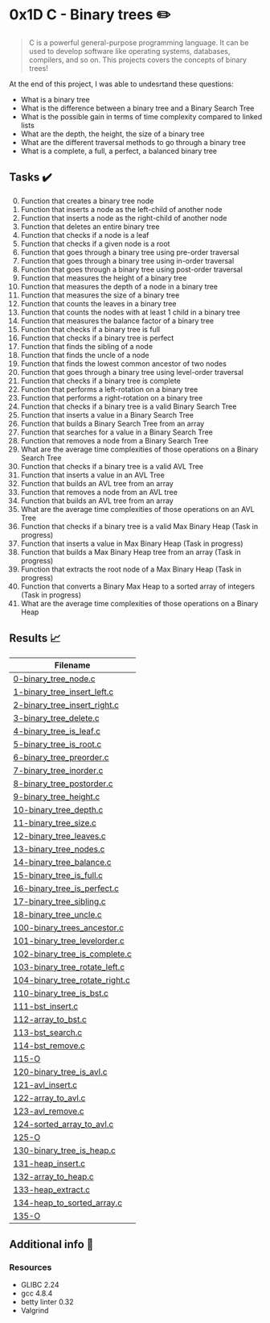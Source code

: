 # 0x1D C - Binary trees :pencil2:

> C is a powerful general-purpose programming language. It can be used to develop software like operating systems, databases, compilers, and so on. This projects covers the concepts of binary trees!

At the end of this project, I was able to undesrtand these questions:
  
* What is a binary tree
* What is the difference between a binary tree and a Binary Search Tree
* What is the possible gain in terms of time complexity compared to linked lists
* What are the depth, the height, the size of a binary tree
* What are the different traversal methods to go through a binary tree
* What is a complete, a full, a perfect, a balanced binary tree

## Tasks :heavy_check_mark:

0. Function that creates a binary tree node
1. Function that inserts a node as the left-child of another node
2. Function that inserts a node as the right-child of another node
3. Function that deletes an entire binary tree
4. Function that checks if a node is a leaf
5. Function that checks if a given node is a root
6. Function that goes through a binary tree using pre-order traversal
7. Function that goes through a binary tree using in-order traversal
8. Function that goes through a binary tree using post-order traversal
9. Function that measures the height of a binary tree
10. Function that measures the depth of a node in a binary tree
11. Function that measures the size of a binary tree
12. Function that counts the leaves in a binary tree
13. Function that counts the nodes with at least 1 child in a binary tree
14. Function that measures the balance factor of a binary tree
15. Function that checks if a binary tree is full
16. Function that checks if a binary tree is perfect
17. Function that finds the sibling of a node
18. Function that finds the uncle of a node
19. Function that finds the lowest common ancestor of two nodes
20. Function that goes through a binary tree using level-order traversal
21. Function that checks if a binary tree is complete
22. Function that performs a left-rotation on a binary tree
23. Function that performs a right-rotation on a binary tree
24. Function that checks if a binary tree is a valid Binary Search Tree
25. Function that inserts a value in a Binary Search Tree
26. Function that builds a Binary Search Tree from an array
27. Function that searches for a value in a Binary Search Tree
28. Function that removes a node from a Binary Search Tree
29. What are the average time complexities of those operations on a Binary Search Tree
30. Function that checks if a binary tree is a valid AVL Tree
31. Function that inserts a value in an AVL Tree
32. Function that builds an AVL tree from an array
33. Function that removes a node from an AVL tree
34. Function that builds an AVL tree from an array
35. What are the average time complexities of those operations on an AVL Tree
36. Function that checks if a binary tree is a valid Max Binary Heap (Task in progress)
37. Function that inserts a value in Max Binary Heap (Task in progress)
38. Function that builds a Max Binary Heap tree from an array (Task in progress)
39. Function that extracts the root node of a Max Binary Heap (Task in progress)
40. Function that converts a Binary Max Heap to a sorted array of integers (Task in progress)
41. What are the average time complexities of those operations on a Binary Heap


## Results :chart_with_upwards_trend:

| Filename |
| ------ |
| [0-binary_tree_node.c](https://github.com/Jessecooljc/0x1D-binary_trees/blob/master/0-binary_tree_node.c)|
| [1-binary_tree_insert_left.c](https://github.com/Jessecooljc/0x1D-binary_trees/blob/master/1-binary_tree_insert_left.c)|
| [2-binary_tree_insert_right.c](https://github.com/Jessecooljc/0x1D-binary_trees/blob/master/2-binary_tree_insert_right.c)|
| [3-binary_tree_delete.c](https://github.com/Jessecooljc/0x1D-binary_trees/blob/master/3-binary_tree_delete.c)|
| [4-binary_tree_is_leaf.c](https://github.com/Jesscooljc/0x1D-binary_trees/blob/master/4-binary_tree_is_leaf.c)|
| [5-binary_tree_is_root.c](https://github.com/Jessecooljc/0x1D-binary_trees/blob/master/5-binary_tree_is_root.c)|
| [6-binary_tree_preorder.c](https://github.com/Jessecooljc/0x1D-binary_trees/blob/master/6-binary_tree_preorder.c)|
| [7-binary_tree_inorder.c](https://github.com/Jessecooljc/0x1D-binary_trees/blob/master/7-binary_tree_inorder.c)|
| [8-binary_tree_postorder.c](https://github.com/Jessecooljc/0x1D-binary_trees/blob/master/8-binary_tree_postorder.c)|
| [9-binary_tree_height.c](https://github.com/Jessecooljc/0x1D-binary_trees/blob/master/9-binary_tree_height.c)|
| [10-binary_tree_depth.c](https://github.com/Jessecooljc/0x1D-binary_trees/blob/master/10-binary_tree_depth.c)|
| [11-binary_tree_size.c](https://github.com/Jessecooljc/0x1D-binary_trees/blob/master/11-binary_tree_size.c)|
| [12-binary_tree_leaves.c](https://github.com/Jessecooljc/0x1D-binary_trees/blob/master/12-binary_tree_leaves.c)|
| [13-binary_tree_nodes.c](https://github.com/Jessecooljc/0x1D-binary_trees/blob/master/13-binary_tree_nodes.c)|
| [14-binary_tree_balance.c](https://github.com/Jessecooljc/0x1D-binary_trees/blob/master/14-binary_tree_balance.c)|
| [15-binary_tree_is_full.c](https://github.com/Jessecooljc/0x1D-binary_trees/blob/master/15-binary_tree_is_full.c)|
| [16-binary_tree_is_perfect.c](https://github.com/Jessecooljc/0x1D-binary_trees/blob/master/16-binary_tree_is_perfect.c)|
| [17-binary_tree_sibling.c](https://github.com/Jessecooljc/0x1D-binary_trees/blob/master/17-binary_tree_sibling.c)|
| [18-binary_tree_uncle.c](https://github.com/Jessecooljc/0x1D-binary_trees/blob/master/18-binary_tree_uncle.c)|
| [100-binary_trees_ancestor.c](https://github.com/Jessecooljc/0x1D-binary_trees/blob/master/100-binary_trees_ancestor.c)|
| [101-binary_tree_levelorder.c](https://github.com/Jessecooljc/0x1D-binary_trees/blob/master/101-binary_tree_levelorder.c)|
| [102-binary_tree_is_complete.c](https://github.com/Jessecooljc/0x1D-binary_trees/blob/master/102-binary_tree_is_complete.c)|
| [103-binary_tree_rotate_left.c](https://github.com/Jessecooljc/0x1D-binary_trees/blob/master/103-binary_tree_rotate_left.c)|
| [104-binary_tree_rotate_right.c](https://github.com/Jessecooljc/0x1D-binary_trees/blob/master/104-binary_tree_rotate_right.c)|
| [110-binary_tree_is_bst.c](https://github.com/Jessecooljc/0x1D-binary_trees/blob/master/110-binary_tree_is_bst.c)|
| [111-bst_insert.c](https://github.com/Jessecooljc/0x1D-binary_trees/blob/master/111-bst_insert.c)|
| [112-array_to_bst.c](https://github.com/Jessecooljc/0x1D-binary_trees/blob/master/112-array_to_bst.c)|
| [113-bst_search.c](https://github.com/Jessecooljc/0x1D-binary_trees/blob/master/113-bst_search.c)|
| [114-bst_remove.c](https://github.com/Jessecooljc/0x1D-binary_trees/blob/master/114-bst_remove.c)|
| [115-O](https://github.com/Jessecooljc/0x1D-binary_trees/blob/master/115-O)|
| [120-binary_tree_is_avl.c](https://github.com/Jessecooljc/0x1D-binary_trees/blob/master/120-binary_tree_is_avl.c)|
| [121-avl_insert.c](https://github.com/Jessecooljc/0x1D-binary_trees/blob/master/121-avl_insert.c)|
| [122-array_to_avl.c](https://github.com/Jessecooljc/0x1D-binary_trees/blob/master/122-array_to_avl.c)|
| [123-avl_remove.c](https://github.com/Jessecooljc/0x1D-binary_trees/blob/master/123-avl_remove.c)|
| [124-sorted_array_to_avl.c](https://github.com/Jessecooljc/0x1D-binary_trees/blob/master/124-sorted_array_to_avl.c)|
| [125-O](https://github.com/Jessecooljc/0x1D-binary_trees/blob/master/125-O)|
| [130-binary_tree_is_heap.c](https://github.com/Jessecooljc/0x1D-binary_trees/blob/master/130-binary_tree_is_heap.c)|
| [131-heap_insert.c](https://github.com/Jessecooljc/binary_trees/blob/master/131-heap_insert.c)
| [132-array_to_heap.c](https://github.com/Jessecooljc/binary_trees/blob/master/132-array_to_heap.c)
| [133-heap_extract.c](https://github.com/edward0rtiz/binary_trees/blob/master/133-heap_extract.c)
| [134-heap_to_sorted_array.c](https://github.com/Jessecooljc/binary_trees/blob/master/134-heap_to_sorted_array.c)
| [135-O](https://github.com/edward0rtiz/0x1D-binary_trees/blob/master/135-O)


## Additional info :construction:
### Resources

- GLIBC 2.24
- gcc 4.8.4
- betty linter 0.32
- Valgrind
